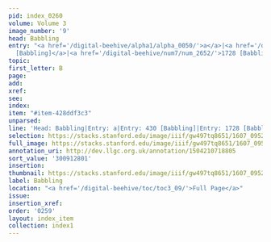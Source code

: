 ```yaml
---
pid: index_0260
volume: Volume 3
image_number: '9'
head: Babbling
entry: "<a href='/digital-beehive/alpha1/alpha_0050/'>a</a>|<a href='/digital-beehive/num2/num_0533/'>430
  [Babbling]</a>|<a href='/digital-beehive/num7/num_2652/'>1728 [Babbling]</a>"
topic:
first_letter: B
page:
add:
xref:
see:
index:
item: "#item-428ddf3c3"
unparsed:
line: 'Head: Babbling|Entry: a|Entry: 430 [Babbling]|Entry: 1728 [Babbling]|#item-428ddf3c3'
selection: https://stacks.stanford.edu/image/iiif/gw497tq8651/1607_0952/171,2801,686,148/full/0/default.jpg
full_image: https://stacks.stanford.edu/image/iiif/gw497tq8651/1607_0952/full/full/0/default.jpg
annotation_uri: http://dev.llgc.org.uk/annotation/1504210718805
sort_value: '300912801'
insertion:
thumbnail: https://stacks.stanford.edu/image/iiif/gw497tq8651/1607_0952/171,2801,686,148/150,/0/default.jpg
label: Babbling
location: "<a href='/digital-beehive/toc/toc3_09/'>Full Page</a>"
issue:
insertion_xref:
order: '0259'
layout: index_item
collection: index1
---
```

